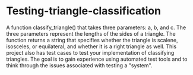 # Testing-triangle-classification
A function classify_triangle() that takes three  parameters: a, b, and c. 
The three parameters represent the lengths of the sides of a triangle.
The function returns a string that specifies whether the triangle is scalene, isosceles, or equilateral, and whether it is a right triangle as well.
This project also has test cases to test your implementation of classifying triangles.  The goal is to gain experience using automated test tools and to think through the issues associated with testing a "system".  
